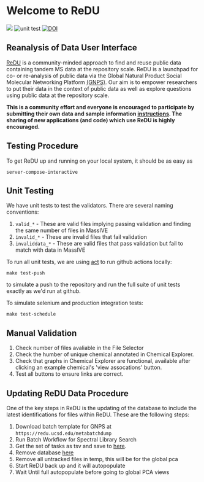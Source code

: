 # Welcome to ReDU

![](https://github.com/mwang87/ReDU-MS2-GNPS/workflows/production-integration/badge.svg)
![unit test](https://github.com/mwang87/ReDU-MS2-GNPS/workflows/unit%20test/badge.svg)
[![DOI](https://zenodo.org/badge/DOI/10.5281/zenodo.3924422.svg)](https://doi.org/10.5281/zenodo.3924422)


## Reanalysis of Data User Interface

[ReDU](https://redu.ucsd.edu/) is a community-minded approach to find and reuse public data containing tandem MS data at the repository scale. ReDU is a launchpad for co- or re-analysis of public data via the Global Natural Product Social Molecular Networking Platform [(GNPS)](https://gnps.ucsd.edu/ProteoSAFe/static/gnps-splash.jsp). Our aim is to empower researchers to put their data in the context of public data as well as explore questions using public data at the repository scale.

**This is a community effort and everyone is encouraged to participate by submitting their own data and sample information [instructions](https://mwang87.github.io/ReDU-MS2-Documentation/HowtoContribute). The sharing of new applications (and code) which use ReDU is highly encouraged.**

## Testing Procedure

To get ReDU up and running on your local system, it should be as easy as

```
server-compose-interactive
```

## Unit Testing

We have unit tests to test the validators. There are several naming conventions:

1. ```valid_*``` - These are valid files implying passing validation and finding the same number of files in MassIVE
1. ```invalid_*``` - These are invalid files that fail validation
1. ```invaliddata_*``` - These are valid files that pass validation but fail to match with data in MassIVE

To run all unit tests, we are using [act](https://github.com/nektos/act) to run github actions locally:

```make test-push```

to simulate a push to the repository and run the full suite of unit tests exactly as we'd run at github. 

To simulate selenium and production integration tests:

```make test-schedule```

## Manual Validation

1. Check number of files avaliable in the File Selector
2. Check the humber of unique chemical annotated in Chemical Explorer.
3. Check that graphs in Chemical Explorer are functional, available after clicking an example chemical's 'view assocations' button.
4. Test all buttons to ensure links are correct.

## Updating ReDU Data Procedure

One of the key steps in ReDU is the updating of the database to include the latest identifications for files within ReDU. These are the following steps:

1. Download batch template for GNPS at ```https://redu.ucsd.edu/metabatchdump```
1. Run Batch Workflow for Spectral Library Search
1. Get the set of tasks as tsv and save to [here](https://github.com/mwang87/ReDU-MS2-GNPS/blob/master/database/global_tasks.tsv). 
1. Remove database [here](https://github.com/mwang87/ReDU-MS2-GNPS/tree/master/database)
1. Remove all untracked files in temp, this will be for the global pca
1. Start ReDU back up and it will autopopulate
1. Wait Until full autopopulate before going to global PCA views

